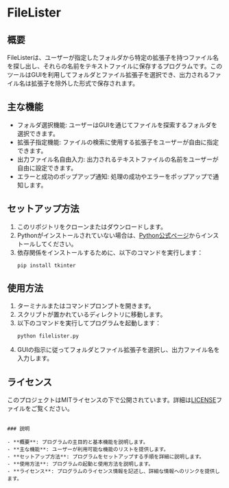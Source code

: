 # FileLister

## 概要
FileListerは、ユーザーが指定したフォルダから特定の拡張子を持つファイル名を探し出し、それらの名前をテキストファイルに保存するプログラムです。このツールはGUIを利用してフォルダとファイル拡張子を選択でき、出力されるファイル名は拡張子を除外した形式で保存されます。

## 主な機能
- フォルダ選択機能: ユーザーはGUIを通じてファイルを探索するフォルダを選択できます。
- 拡張子指定機能: ファイルの検索に使用する拡張子をユーザーが自由に指定できます。
- 出力ファイル名自由入力: 出力されるテキストファイルの名前をユーザーが自由に設定できます。
- エラーと成功のポップアップ通知: 処理の成功やエラーをポップアップで通知します。

## セットアップ方法
1. このリポジトリをクローンまたはダウンロードします。
2. Pythonがインストールされていない場合は、[Python公式ページ](https://www.python.org)からインストールしてください。
3. 依存関係をインストールするために、以下のコマンドを実行します：
   ```
   pip install tkinter
   ```

## 使用方法
1. ターミナルまたはコマンドプロンプトを開きます。
2. スクリプトが置かれているディレクトリに移動します。
3. 以下のコマンドを実行してプログラムを起動します：
   ```
   python filelister.py
   ```
4. GUIの指示に従ってフォルダとファイル拡張子を選択し、出力ファイル名を入力します。

## ライセンス
このプロジェクトはMITライセンスの下で公開されています。詳細は[LICENSE](LICENSE)ファイルをご覧ください。
```

### 説明

- **概要**: プログラムの主目的と基本機能を説明します。
- **主な機能**: ユーザーが利用可能な機能のリストを提供します。
- **セットアップ方法**: プログラムをセットアップする手順を詳細に説明します。
- **使用方法**: プログラムの起動と使用方法を説明します。
- **ライセンス**: プログラムのライセンス情報を記述し、詳細な情報へのリンクを提供します。
